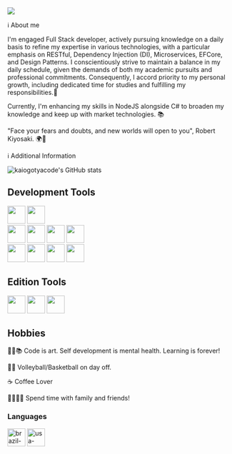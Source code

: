 <img src="https://portfolio-kaiogotya.s3.us-east-2.amazonaws.com/github-brand.png" />

ℹ About me

I'm engaged Full Stack developer, actively pursuing knowledge on a daily basis to refine my expertise in various technologies, with a particular emphasis on RESTful, Dependency Injection (DI), Microservices, EFCore, and Design Patterns. I conscientiously strive to maintain a balance in my daily schedule, given the demands of both my academic pursuits and professional commitments. Consequently, I accord priority to my personal growth, including dedicated time for studies and fulfilling my responsibilities.🏫

Currently, I'm enhancing my skills in NodeJS alongside C# to broaden my knowledge and keep up with market technologies. 📚

"Face your fears and doubts, and new worlds will open to you", Robert Kiyosaki. 🌍🧠

ℹ Additional Information 

![kaiogotyacode's GitHub stats](https://github-readme-stats.vercel.app/api?username=kaiogotyacode&show_icons=true&theme=gruvbox&rank_icon=github)

## Development Tools
<div>    
  <img height="40em" src="https://img.shields.io/badge/C%23-239120?style=for-the-badge&logo=c-sharp&logoColor=white" />
  <img height="40em" src="https://img.shields.io/badge/Microsoft_SQL_Server-CC2927?style=for-the-badge&logo=microsoft-sql-server&logoColor=white"/>   
</div>
<div>    
  <img height="40em" src="https://img.shields.io/badge/HTML5-E34F26?style=for-the-badge&logo=html5&logoColor=white" />    
  <img height="40em" src="https://img.shields.io/badge/CSS3-1572B6?style=for-the-badge&logo=css3&logoColor=white" />
  <img height="40em" src="https://img.shields.io/badge/Bootstrap-563D7C?style=for-the-badge&logo=bootstrap&logoColor=white" />
  <img height="40em" src="https://img.shields.io/badge/JavaScript-F7DF1E?style=for-the-badge&logo=javascript&logoColor=black" />         
</div>
<div>   
  <img height="40em" src="https://img.shields.io/badge/jQuery-0769AD?style=for-the-badge&logo=jquery&logoColor=white" /> 
  <img height="40em" src="https://img.shields.io/badge/Node.js-43853D?style=for-the-badge&logo=node.js&logoColor=white"/>
  <img height="40em" src="https://img.shields.io/badge/GitHub-100000?style=for-the-badge&logo=github&logoColor=white" />
  <img height="40em" src="https://img.shields.io/badge/GitLab-330F63?style=for-the-badge&logo=gitlab&logoColor=white"/>    
</div>

## Edition Tools
<div>
  <img height="40em" src="https://cdn.jsdelivr.net/gh/devicons/devicon/icons/photoshop/photoshop-line.svg" />
  <img height="40em" src="https://cdn.jsdelivr.net/gh/devicons/devicon/icons/premierepro/premierepro-original.svg" />               
  <img height="40em" src="https://cdn.jsdelivr.net/gh/devicons/devicon/icons/aftereffects/aftereffects-original.svg" />
</div>

## Hobbies

👨‍💻📚  Code is art. Self development is mental health. Learning is forever!

🏐🏀  Volleyball/Basketball on day off.

☕    Coffee Lover

👨‍👩‍👧‍👧   Spend time with family and friends!


### Languages

<div>  
  <img height="40em" src="https://img.icons8.com/color/96/brazil-circular.png" alt="brazil-flag"/>  
  <img height="40em" src="https://img.icons8.com/color/96/usa-circular.png" alt="usa-flag"/>
</div>
